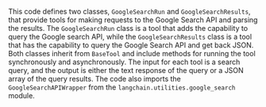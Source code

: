 This code defines two classes, `GoogleSearchRun` and `GoogleSearchResults`, that provide tools for making requests to the Google Search API and parsing the results. The `GoogleSearchRun` class is a tool that adds the capability to query the Google search API, while the `GoogleSearchResults` class is a tool that has the capability to query the Google Search API and get back JSON. Both classes inherit from `BaseTool` and include methods for running the tool synchronously and asynchronously. The input for each tool is a search query, and the output is either the text response of the query or a JSON array of the query results. The code also imports the `GoogleSearchAPIWrapper` from the `langchain.utilities.google_search` module.

